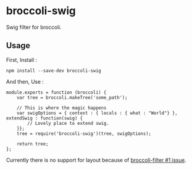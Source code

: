 broccoli-swig
=============

Swig filter for broccoli.

## Usage

First, Install :

    npm install --save-dev broccoli-swig
    
And then, Use :

    module.exports = function (broccoli) {
        var tree = broccoli.makeTree('some_path');
        
        // This is where the magic happens
        var swigOptions = { context : { locals : { what : "World"} }, extendSwig : function(swig) {
            // Lovely place to extend swig.
        }};
    	tree = require('broccoli-swig')(tree, swigOptions);
        
        return tree;
    };
    
Currently there is no support for layout because of [broccoli-filter #1 issue](https://github.com/joliss/broccoli-filter/pull/1).

    
